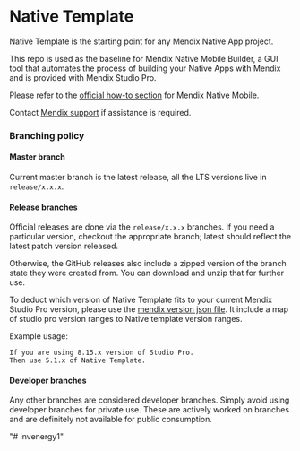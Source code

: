 # Native Template
 
Native Template is the starting point for any Mendix Native App project.
 
This repo is used as the baseline for Mendix Native Mobile Builder, a GUI tool that automates the process of building your Native Apps with Mendix and is provided with Mendix Studio Pro.
 
Please refer to the [official how-to section](https://docs.mendix.com/howto/mobile/native-mobile) for Mendix Native Mobile.
 
Contact [Mendix support](https://support.mendix.com/hc/en-us) if assistance is required.
 
### Branching policy
 
#### Master branch

Current master branch is the latest release, all the LTS versions live in `release/x.x.x`.
 
#### Release branches
 
Official releases are done via the `release/x.x.x` branches. If you need a particular version, checkout the appropriate branch; latest should reflect the latest patch version released.
 
Otherwise, the GitHub releases also include a zipped version of the branch state they were created from. You can download and unzip that for further use.
 
To deduct which version of Native Template fits to your current Mendix Studio Pro version, please use the [mendix version json file](https://github.com/mendix/native-template/blob/master/mendix_version.json). It include a map of studio pro version ranges to Native template version ranges.
 
Example usage:
```
If you are using 8.15.x version of Studio Pro.
Then use 5.1.x of Native Template.
```
 
#### Developer branches
 
Any other branches are considered developer branches.
Simply avoid using developer branches for private use. These are actively worked on branches and are definitely not available for public consumption.

"# invenergy1" 

